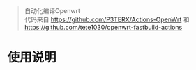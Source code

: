 >自动化编译Openwrt  
>代码来自 https://github.com/P3TERX/Actions-OpenWrt  和 https://github.com/tete1030/openwrt-fastbuild-actions

# 使用说明  
